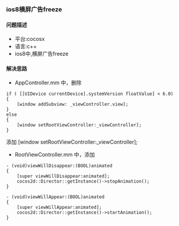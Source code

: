 ### ios8横屏广告freeze

#### 问题描述
- 平台:cocosx
- 语言:c++
- ios8中,横屏广告freeze

#### 解决思路
- AppController.mm 中，删除

```
if ( [[UIDevice currentDevice].systemVersion floatValue] < 6.0)
{
    [window addSubview: _viewController.view];
}
else
{
    [window setRootViewController:_viewController];
}
```

添加 [window setRootViewController:_viewController];

- RootViewController.mm 中，添加

```
- (void)viewWillDisappear:(BOOL)animated
{
    [super viewWillDisappear:animated];
    cocos2d::Director::getInstance()->stopAnimation();
}

- (void)viewWillAppear:(BOOL)animated
{
    [super viewWillAppear:animated];
    cocos2d::Director::getInstance()->startAnimation();
}
```